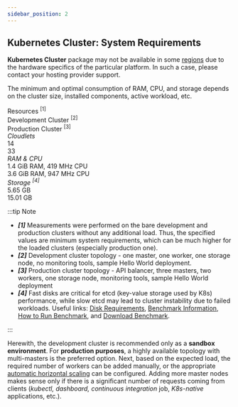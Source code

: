 ```yaml
---
sidebar_position: 2
---
```


## Kubernetes Cluster: System Requirements

**Kubernetes Cluster** package may not be available in some [regions](/docs/EnvironmentManagement/Environment%20Regions/Choosing%20a%20Region) due to the hardware specifics of the particular platform. In such a case, please contact your hosting provider support.

The minimum and optimal consumption of RAM, CPU, and storage depends on the cluster size, installed components, active workload, etc.

<div style={{
        width: '100%',
        margin: '0 0 5rem 0',
        borderRadius: '7px',
        overflow: 'hidden',
    }} >
    <div>
        <div style={{
            width: '100%',
            height: 'auto',
            border: '1px solid var(--ifm-toc-border-color)',
            display: 'grid', 
            fontWeight: '500',
            color: 'var(--table-color-primary)',
            background: 'var(--table-bg-primary-t2)', 
            gridTemplateColumns: '0.7fr 1fr 1fr',
            overflow: 'hidden',
        }}>
            <div style={{
                display: 'flex', 
                alignItems: 'center', 
                justifyContent: 'center',
                padding: '20px',
                borderRight: '1px solid var(--ifm-toc-border-color)',
            }}>
                Resources <sup>[1]</sup>
            </div>
            <div style={{
                display: 'flex', 
                alignItems: 'center', 
                justifyContent: 'center',
                padding: '20px',
                borderRight: '1px solid var(--ifm-toc-border-color)',
            }}>
               Development Cluster <sup>[2]</sup>
            </div>
            <div style={{
                display: 'flex', 
                alignItems: 'center', 
                justifyContent: 'center',
                padding: '20px',
                borderRight: '1px solid var(--ifm-toc-border-color)',
            }}>
               Production Cluster <sup>[3]</sup>
            </div> 
        </div>
        <div style={{
            width: '100%',
            height: 'auto',
            border: '1px solid var(--ifm-toc-border-color)',
            display: 'grid', 
            gridTemplateColumns: '1fr 2fr 1fr',
            fontWeight: '400',
        }}>
            <div style={{
                padding: '20px',
                borderRight: '1px solid var(--ifm-toc-border-color)',
                background: 'var(--table-bg-primary-t1)',
                display: 'flex', 
                alignItems: 'center', 
                justifyContent: 'flex-start',
                wordBreak: 'break-all',
                padding: '20px',
            }}>
                <i>Cloudlets</i>
            </div>
            <div style={{
                padding: '20px',
                wordBreak: 'break-all'
            }}>14
            </div>
            <div style={{
                wordBreak: 'break-all',
                 padding: '20px',
            }}>33
            </div>
        </div> 
        <div style={{
            width: '100%',
            height: 'auto',
            border: '1px solid var(--ifm-toc-border-color)',
            display: 'grid', 
            gridTemplateColumns: '1fr 2fr 1fr',
            fontWeight: '400',
        }}>
            <div style={{
                padding: '20px',
                borderRight: '1px solid var(--ifm-toc-border-color)',
                background: 'var(--table-bg-primary-t1)',
                display: 'flex', 
                alignItems: 'center', 
                justifyContent: 'flex-start',
                wordBreak: 'break-all',
                padding: '20px',
            }}>
                <i>RAM & CPU</i>
            </div>
            <div style={{
                padding: '20px',
                wordBreak: 'break-all'
            }}>1.4 GiB RAM, 419 MHz CPU
            </div>
            <div style={{
                wordBreak: 'break-all',
                 padding: '20px',
            }}>3.6 GiB RAM, 947 MHz CPU
            </div>
        </div> 
        <div style={{
            width: '100%',
            height: 'auto',
            border: '1px solid var(--ifm-toc-border-color)',
            display: 'grid', 
            gridTemplateColumns: '1fr 2fr 1fr',
            fontWeight: '400',
        }}>
            <div style={{
                padding: '20px',
                borderRight: '1px solid var(--ifm-toc-border-color)',
                background: 'var(--table-bg-primary-t1)',
                display: 'flex', 
                alignItems: 'center', 
                justifyContent: 'flex-start',
                wordBreak: 'break-all',
                padding: '20px',
            }}>
                <i>Storage <sup>[4]</sup></i>
            </div>
            <div style={{
                padding: '20px',
                wordBreak: 'break-all'
            }}>5.65 GB
            </div>
            <div style={{
                wordBreak: 'break-all',
                 padding: '20px',
            }}>15.01 GB
            </div>
        </div> 
    </div> 
</div>

:::tip Note

- **_[1]_** Measurements were performed on the bare development and production clusters without any additional load. Thus, the specified values are minimum system requirements, which can be much higher for the loaded clusters (especially production one).
- **_[2]_** Development cluster topology - one master, one worker, one storage node, no monitoring tools, sample Hello World deployment.
- **_[3]_** Production cluster topology - API balancer, three masters, two workers, one storage node, monitoring tools, sample Hello World deployment
- **_[4]_** Fast disks are critical for etcd (key-value storage used by K8s) performance, while slow etcd may lead to cluster instability due to failed workloads. Useful links: [Disk Requirements](https://etcd.io/docs/v3.5/op-guide/hardware/#disks), [Benchmark Information](https://etcd.io/docs/v3.5/op-guide/performance/#benchmarks), [How to Run Benchmark](https://github.com/etcd-io/etcd/tree/main/tools/benchmark), and [Download Benchmark](https://github.com/etcd-io/etcd/tree/main/tools/benchmark).

:::

Herewith, the development cluster is recommended only as a **sandbox environment**. For **production purposes**, a highly available topology with multi-masters is the preferred option. Next, based on the expected load, the required number of workers can be added manually, or the appropriate [automatic horizontal scaling](/docs/ApplicationSetting/Scaling%20And%20Clustering/Automatic%20Horizontal%20Scaling) can be configured. Adding more master nodes makes sense only if there is a significant number of requests coming from clients (_kubectl, dashboard, continuous integration_ job, _K8s-native_ applications, etc.).
